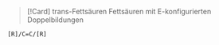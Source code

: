 >[!Card] trans-Fettsäuren
>Fettsäuren mit E-konfigurierten Doppelbildungen
<!--SR:!2025-07-20,86,290-->
```smiles
[R]/C=C/[R]
```
